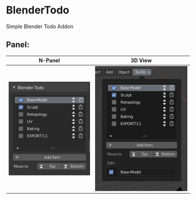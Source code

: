 
# BlenderTodo
 Simple Blender Todo Addon

## Panel:

|N-Panel                          |3D View                      |
|---------------------------------|-----------------------------|
|![Panel Screenshot](https://raw.githubusercontent.com/rcv4/blenderTodo/readme-resources/panel_screenshot_.png)|![Popover Screenshot](https://raw.githubusercontent.com/rcv4/blenderTodo/readme-resources/popover_screenshot.png)|
